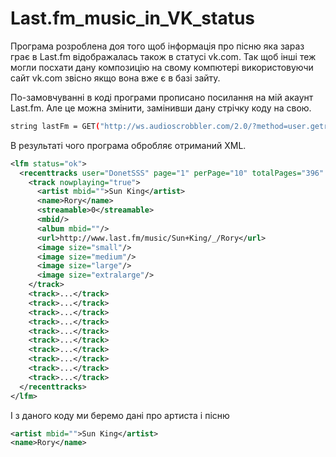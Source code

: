 # Last.fm_music_in_VK_status

Програма розроблена доя того щоб інформація про пісню яка зараз грає в Last.fm відображалась також в статусі vk.com. Так щоб інші теж могли посхати дану композицію на свому компютері використовуючи сайт vk.com звісно якщо вона вже є в базі зайту.

По-замовчуванні в коді програми прописано посилання на мій акаунт Last.fm. Але це можна змінити, замінивши дану стрічку коду на свою.

```sh
string lastFm = GET("http://ws.audioscrobbler.com/2.0/?method=user.getrecenttracks&user=DonetSSS&api_key=72eea7cc279bbb9e1ffb4515acfd052b");
```

В результаті чого програма обробляє отриманий XML.

```xml
<lfm status="ok">
  <recenttracks user="DonetSSS" page="1" perPage="10" totalPages="396" total="3951">
    <track nowplaying="true">
      <artist mbid="">Sun King</artist>
      <name>Rory</name>
      <streamable>0</streamable>
      <mbid/>
      <album mbid=""/>
      <url>http://www.last.fm/music/Sun+King/_/Rory</url>
      <image size="small"/>
      <image size="medium"/>
      <image size="large"/>
      <image size="extralarge"/>
    </track>
    <track>...</track>
    <track>...</track>
    <track>...</track>
    <track>...</track>
    <track>...</track>
    <track>...</track>
    <track>...</track>
    <track>...</track>
    <track>...</track>
    <track>...</track>
  </recenttracks>
</lfm>
```

І з даного коду ми беремо дані про артиста і пісню

```xml
<artist mbid="">Sun King</artist>
<name>Rory</name>
```
